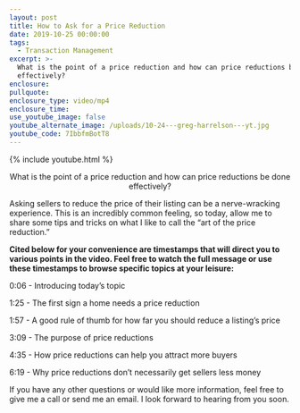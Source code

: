 ```yaml
---
layout: post
title: How to Ask for a Price Reduction
date: 2019-10-25 00:00:00
tags:
  - Transaction Management
excerpt: >-
  What is the point of a price reduction and how can price reductions be done
  effectively?
enclosure:
pullquote:
enclosure_type: video/mp4
enclosure_time:
use_youtube_image: false
youtube_alternate_image: /uploads/10-24---greg-harrelson---yt.jpg
youtube_code: 7IbbfmBotT8
---
```


{% include youtube.html %}

<center>What is the point of a price reduction and how can price reductions be done effectively?</center>

Asking sellers to reduce the price of their listing can be a nerve-wracking experience. This is an incredibly common feeling, so today, allow me to share some tips and tricks on what I like to call the “art of the price reduction.”

**Cited below for your convenience are timestamps that will direct you to various points in the video. Feel free to watch the full message or use these timestamps to browse specific topics at your leisure:**

0:06 - Introducing today’s topic

1:25 - The first sign a home needs a price reduction

1:57 - A good rule of thumb for how far you should reduce a listing’s price

3:09 - The purpose of price reductions

4:35 - How price reductions can help you attract more buyers

6:19 - Why price reductions don’t necessarily get sellers less money

If you have any other questions or would like more information, feel free to give me a call or send me an email. I look forward to hearing from you soon.